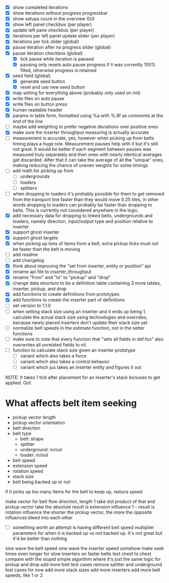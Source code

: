 
- [x] show completed iterations
- [x] show iterations without progress progressbar
- [x] show setups count in the overview GUI
- [x] show left panel checkbox (per player)
- [x] update left pane checkbox (per player)
- [x] iterations per left panel update slider (per player)
- [x] iterations per tick slider (global)
- [x] pause iteration after no progress slider (global)
- [x] pause iteration checkbox (global)
  - [x] tick pause while iteration is paused
  - [x] pausing only resets auto pause progress if it was currently 100% filled, otherwise progress is retained
- [x] seed field (global)
  - [x] generate seed button
  - [x] reset and use new seed button
- [x] map setting for everything above (probably only used on init)
- [x] write files on auto pause
- [x] write files on button press
- [x] human readable header
- [x] params in table form, formatted using %a with %.9f as comments at the end of the line
- [ ] maybe add weighting to prefer negative deviations over positive ones
- [x] make sure the inserter throughput measuring is actually accurate
- [ ] measurement is accurate, yes, however when picking up from belts timing plays a huge role. Measurement pauses help with it but it's still not great. It would be better if each segment between pauses was measured truly separately and then ones with nearly identical averages get discarded. After that it can take the average of all the "unique" ones, making reducing the chance of uneven weights for some timings
- [ ] add math for picking up from
  - [ ] undergrounds
  - [ ] loaders
  - [ ] splitters
- [ ] when dropping to loaders it's probably possible for them to get removed from the transport line faster than they would move 0.25 tiles, in other words dropping to loaders can probably be faster than dropping to belts. This is currently not considered anywhere in the logic.
- [x] add necessary data for dropping to linked belts, undergrounds and loaders, namely direction, input/output type and position relative to inserter
- [x] support ghost inserter
- [x] support ghost targets
- [x] when picking up tons of items from a belt, extra pickup ticks must not be faster than the belt is moving
- [ ] add readme
- [ ] add changelog
- [x] think about improving the "set from inserter, entity or position" api
- [x] rename api file to inserter_throughput
- [x] rename "from" and "to" to "pickup" and "drop"
- [x] change data structure to be a definition table containing 3 more tables, inserter, pickup, and drop
- [x] add functions to create definitions from prototypes
- [x] add functions to create the inserter part of definitions
- [ ] set version to 1.1.0
- [ ] when setting stack size using an inserter and it ends up being 1, calculate the actual stack size using technologies and overrides, because newly placed inserters don't update their stack size yet
- [ ] normalize belt speeds in the estimate function, not in the setter functions
- [ ] make sure to note that every function that "sets all fields in def.foo" also overwrites all unrelated fields to nil.
- [ ] function to calculate stack size given an inserter prototype
  - [ ] variant which also takes a force
  - [ ] variant which also takes a control behavior
  - [ ] variant which jus takes an inserter entity and figures it out

NOTE: It takes 1 tick after placement for an inserter's stack bonuses to get applied. Oof.

# What affects belt item seeking

- pickup vector length
- pickup vector orientation
- belt direction
- belt type
  - belt: shape
  - splitter
  - underground: in/out
  - loader: in/out
- belt speed
- extension speed
- rotation speed
- stack size
- belt being backed up or not

if it picks up too many items for the belt to keep up, reduce speed

make vector for belt flow direction, length 1
take dot product of that and pickup vector
take the absolute
result is extension influence
1 - result is rotation influence
the shorter the pickup vector, the more the opposite influences bleed into each other


- [ ] something worth an attempt is having different belt speed multiplier parameters for when it is backed up vs not backed up. It's not great but it'd be better than nothing


sine wave the belt speed
sine wave the inserter speed
somehow make seek times even longer for slow inserters on faster belts
test chest to chest
compare with the stupid simple algorithm where it's just the same logic for pickup and drop
add more belt test cases
remove splitter and underground test cases for now
add more stack sizes
add more inserters
add more belt speeds, like 1 or 2
